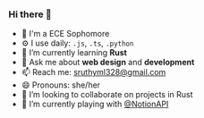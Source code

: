 ### Hi there 👋

- 🏢 I'm a ECE Sophomore
- ⚙️ I use daily: `.js`, `.ts`, `.python`
- 🌱 I’m currently learning **Rust**
- 💬 Ask me about **web design** and **development** 
- 📫 Reach me: sruthyml328@gmail.com
- 😄 Pronouns: she/her
- 👯 I’m looking to collaborate on projects in Rust
- 🔭 I’m currently playing with [@NotionAPI](https://developers.notion.com/)
<!--
- ⚡ Fun fact: ...
-->
